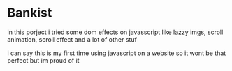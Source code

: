 # Bankist
in this porject i tried some dom effects on javasscript like lazzy imgs, scroll animation, scroll effect and a lot of other stuf

i can say this is my first time using javascript on a website so it wont be that perfect but im proud of it
